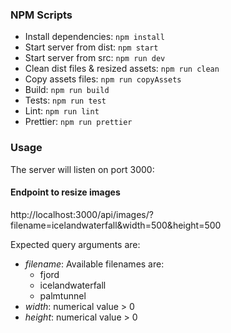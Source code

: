 ### NPM Scripts
- Install dependencies: ```npm install```
- Start server from dist: ```npm start```
- Start server from src: ```npm run dev```
- Clean dist files & resized assets: ```npm run clean```
- Copy assets files: ```npm run copyAssets```
- Build: ```npm run build```
- Tests: ```npm run test```
- Lint: ```npm run lint```
- Prettier: ```npm run prettier```

### Usage
The server will listen on port 3000:

#### Endpoint to resize images
http://localhost:3000/api/images/?filename=icelandwaterfall&width=500&height=500

Expected query arguments are:
- _filename_: Available filenames are:
  - fjord
  - icelandwaterfall
  - palmtunnel
- _width_: numerical value > 0
- _height_: numerical value > 0
